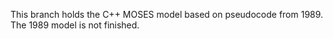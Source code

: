This branch holds the C++ MOSES model based on pseudocode from 1989. The 1989 model is not finished.
